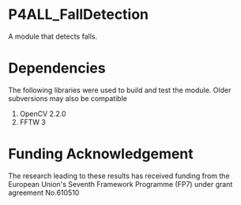 # P4ALL_FallDetection
A module that detects falls. 

# Dependencies

The following libraries were used to build and test the module. Older subversions may also be compatible

1. OpenCV 2.2.0
2. FFTW 3

# Funding Acknowledgement

The research leading to these results has received funding from the European Union's Seventh Framework Programme (FP7) under grant agreement No.610510